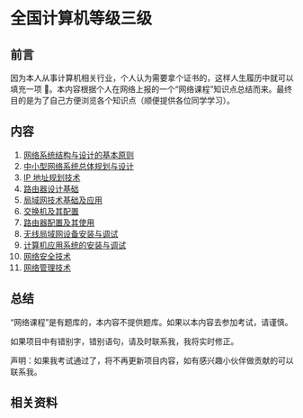# 全国计算机等级三级

## 前言

因为本人从事计算机相关行业，个人认为需要拿个证书的，这样人生履历中就可以填充一项 😬。本内容根据个人在网络上报的一个“网络课程”知识点总结而来。最终目的是为了自己方便浏览各个知识点（顺便提供各位同学学习）。

## 内容

1. [网络系统结构与设计的基本原则](/01.md)
2. [中小型网络系统总体规划与设计](/02.md)
3. [IP 地址规划技术](/03.md)
4. [路由器设计基础](/04.md)
5. [局域网技术基础及应用](/05.md)
6. [交换机及其配置](/06.md)
7. [路由器配置及其使用](/07.md)
8. [无线局域网设备安装与调试](/08.md)
9. [计算机应用系统的安装与调试](/09.md)
10. [网络安全技术](/10.md)
11. [网络管理技术](/11.md)

## 总结

“网络课程”是有题库的，本内容不提供题库。如果以本内容去参加考试，请谨慎。

如果项目中有错别字，错别语句，请及时联系我，我将实时修正。

声明：如果我考试通过了，将不再更新项目内容，如有感兴趣小伙伴做贡献的可以联系我。

## 相关资料
